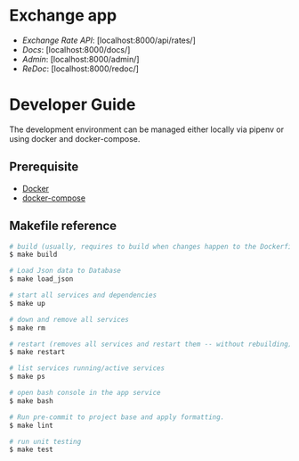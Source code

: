 Exchange app
============

- *Exchange Rate API*: [localhost:8000/api/rates/]
- *Docs*: [localhost:8000/docs/]
- *Admin*: [localhost:8000/admin/]
- *ReDoc*: [localhost:8000/redoc/]

# Developer Guide

The development environment can be managed either locally via pipenv or using docker and docker-compose.

## Prerequisite

- [Docker](https://docs.docker.com/install/)
- [docker-compose](https://docs.docker.com/compose/install/)  

## Makefile reference


```bash
# build (usually, requires to build when changes happen to the Dockerfile or docker-compose.yml)
$ make build

# Load Json data to Database
$ make load_json

# start all services and dependencies
$ make up

# down and remove all services
$ make rm

# restart (removes all services and restart them -- without rebuilding)
$ make restart

# list services running/active services
$ make ps

# open bash console in the app service
$ make bash

# Run pre-commit to project base and apply formatting.
$ make lint

# run unit testing
$ make test

```
